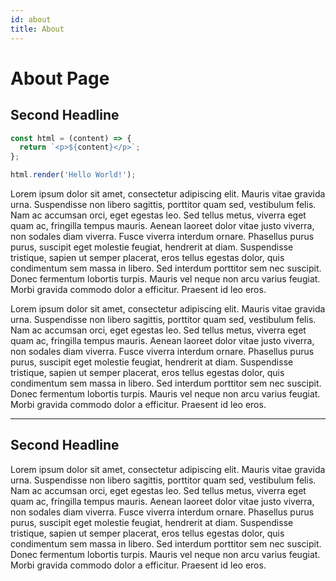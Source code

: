 ```yaml
---
id: about
title: About
---
```


# About Page

## Second Headline

```javascript
const html = (content) => {
  return `<p>${content}</p>`;
};

html.render('Hello World!');
```

Lorem ipsum dolor sit amet, consectetur adipiscing elit. Mauris vitae gravida urna. Suspendisse non libero sagittis, porttitor quam sed, vestibulum felis. Nam ac accumsan orci, eget egestas leo. Sed tellus metus, viverra eget quam ac, fringilla tempus mauris. Aenean laoreet dolor vitae justo viverra, non sodales diam viverra. Fusce viverra interdum ornare. Phasellus purus purus, suscipit eget molestie feugiat, hendrerit at diam. Suspendisse tristique, sapien ut semper placerat, eros tellus egestas dolor, quis condimentum sem massa in libero. Sed interdum porttitor sem nec suscipit. Donec fermentum lobortis turpis. Mauris vel neque non arcu varius feugiat. Morbi gravida commodo dolor a efficitur. Praesent id leo eros.

Lorem ipsum dolor sit amet, consectetur adipiscing elit. Mauris vitae gravida urna. Suspendisse non libero sagittis, porttitor quam sed, vestibulum felis. Nam ac accumsan orci, eget egestas leo. Sed tellus metus, viverra eget quam ac, fringilla tempus mauris. Aenean laoreet dolor vitae justo viverra, non sodales diam viverra. Fusce viverra interdum ornare. Phasellus purus purus, suscipit eget molestie feugiat, hendrerit at diam. Suspendisse tristique, sapien ut semper placerat, eros tellus egestas dolor, quis condimentum sem massa in libero. Sed interdum porttitor sem nec suscipit. Donec fermentum lobortis turpis. Mauris vel neque non arcu varius feugiat. Morbi gravida commodo dolor a efficitur. Praesent id leo eros.

---

## Second Headline

Lorem ipsum dolor sit amet, consectetur adipiscing elit. Mauris vitae gravida urna. Suspendisse non libero sagittis, porttitor quam sed, vestibulum felis. Nam ac accumsan orci, eget egestas leo. Sed tellus metus, viverra eget quam ac, fringilla tempus mauris. Aenean laoreet dolor vitae justo viverra, non sodales diam viverra. Fusce viverra interdum ornare. Phasellus purus purus, suscipit eget molestie feugiat, hendrerit at diam. Suspendisse tristique, sapien ut semper placerat, eros tellus egestas dolor, quis condimentum sem massa in libero. Sed interdum porttitor sem nec suscipit. Donec fermentum lobortis turpis. Mauris vel neque non arcu varius feugiat. Morbi gravida commodo dolor a efficitur. Praesent id leo eros.
